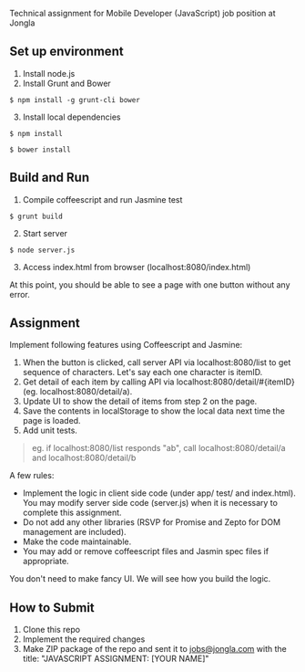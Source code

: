 Technical assignment for Mobile Developer (JavaScript) job position at Jongla

## Set up environment
1. Install node.js
2. Install Grunt and Bower

 ```
 $ npm install -g grunt-cli bower
 ```
3. Install local dependencies

 ```
 $ npm install
 ```

 ```
 $ bower install
 ```

## Build and Run
1. Compile coffeescript and run Jasmine test

 ```
 $ grunt build
 ```

2. Start server

 ```
 $ node server.js
 ```

3. Access index.html from browser (localhost:8080/index.html)

At this point, you should be able to see a page with one button without any error.

## Assignment
Implement following features using Coffeescript and Jasmine:

1. When the button is clicked, call server API via localhost:8080/list to get sequence of characters. Let's say each one character is itemID.
2. Get detail of each item by calling API via localhost:8080/detail/#{itemID} (eg. localhost:8080/detail/a).
3. Update UI to show the detail of items from step 2 on the page.
4. Save the contents in localStorage to show the local data next time the page is loaded.
5. Add unit tests.

> eg. if localhost:8080/list responds "ab", call localhost:8080/detail/a and localhost:8080/detail/b

A few rules:

* Implement the logic in client side code (under app/ test/ and index.html). You may modify server side code (server.js) when it is necessary to complete this assignment.
* Do not add any other libraries (RSVP for Promise and Zepto for DOM management are included).
* Make the code maintainable.
* You may add or remove coffeescript files and Jasmin spec files if appropriate.

You don't need to make fancy UI. We will see how you build the logic.

## How to Submit

1. Clone this repo
2. Implement the required changes
3. Make ZIP package of the repo and sent it to jobs@jongla.com with the title: "JAVASCRIPT ASSIGNMENT: [YOUR NAME]"
